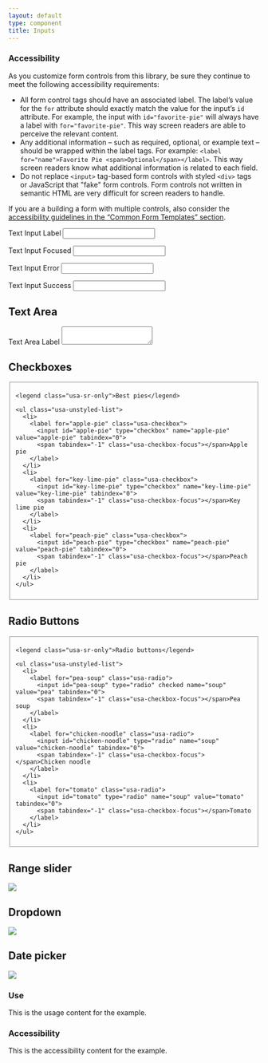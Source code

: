 ```yaml
---
layout: default
type: component
title: Inputs
---
```


<h3>Accessibility</h3>

<p>As you customize form controls from this library, be sure they continue to meet the following accessibility requirements:</p>

<ul>
  <li>All  form control tags  should have an associated label. The label’s value for the <code>for</code> attribute should exactly match the value for the input’s <code>id</code> attribute. For example, the input with <code>id="favorite-pie"</code> will always have a label with <code>for="favorite-pie"</code>. This way screen readers are able to perceive the relevant content.</li>
  <li>Any additional information – such as required, optional, or example text – should be wrapped within the label tags. For example: <code>&lt;label for="name"&gt;Favorite Pie &lt;span&gt;Optional&lt;/span&gt;&lt;/label&gt;</code>. This way screen readers know what additional information is related to each field.</li>
  <li>Do not replace <code>&lt;input&gt;</code> tag-based form controls with styled <code>&lt;div&gt;</code> tags or JavaScript that "fake" form controls. Form controls not written in semantic HTML are very difficult for screen readers to handle.</li>
</ul>

<p>If you are a building a form with multiple controls, also consider the <a href="{{ site.baseurl }}/components/#forms-blocks">accessibility guidelines in the “Common Form Templates” section</a>.</p>

<div class="preview">

  <label for="input-type-text">Text Input Label</label>
  <input id="input-type-text" name="input-type-text" type="text">

  <label for="input-focus">Text Input Focused</label>
  <input class="usa-input-focus" id="input-focus" name="input-focus" type="text">

  <label for="input-error">Text Input Error</label>
  <input class="usa-input-error" id="input-error" name="input-error" type="text">

  <label for="input-success">Text Input Success</label>
  <input class="usa-input-success" id="input-success" name="input-success" type="text">

  <h2>Text Area</h2>
  <label for="input-type-textarea">Text Area Label</label>
  <textarea id="input-type-textarea" name="input-type-textarea"></textarea>

</div>

<h2>Checkboxes</h2>

<div class="preview">

  <fieldset class="usa-fieldset-inputs usa-sans">

    <legend class="usa-sr-only">Best pies</legend>

    <ul class="usa-unstyled-list">
      <li>
        <label for="apple-pie" class="usa-checkbox">
          <input id="apple-pie" type="checkbox" name="apple-pie" value="apple-pie" tabindex="0">
          <span tabindex="-1" class="usa-checkbox-focus"></span>Apple pie
        </label>
      </li>
      <li>
        <label for="key-lime-pie" class="usa-checkbox">
          <input id="key-lime-pie" type="checkbox" name="key-lime-pie" value="key-lime-pie" tabindex="0">
          <span tabindex="-1" class="usa-checkbox-focus"></span>Key lime pie
        </label>
      </li>
      <li>
        <label for="peach-pie" class="usa-checkbox">
          <input id="peach-pie" type="checkbox" name="peach-pie" value="peach-pie" tabindex="0">
          <span tabindex="-1" class="usa-checkbox-focus"></span>Peach pie
        </label>
      </li>
    </ul>

  </fieldset>

</div>

<h2>Radio Buttons</h2>

<div class="preview">

  <fieldset class="usa-fieldset-inputs usa-sans">

    <legend class="usa-sr-only">Radio buttons</legend>

    <ul class="usa-unstyled-list">
      <li>
        <label for="pea-soup" class="usa-radio">
          <input id="pea-soup" type="radio" checked name="soup" value="pea" tabindex="0">
          <span tabindex="-1" class="usa-checkbox-focus"></span>Pea soup
        </label>
      </li>
      <li>
        <label for="chicken-noodle" class="usa-radio">
          <input id="chicken-noodle" type="radio" name="soup" value="chicken-noodle" tabindex="0">
          <span tabindex="-1" class="usa-checkbox-focus"></span>Chicken noodle
        </label>
      </li>
      <li>
        <label for="tomato" class="usa-radio">
          <input id="tomato" type="radio" name="soup" value="tomato" tabindex="0">
          <span tabindex="-1" class="usa-checkbox-focus"></span>Tomato
        </label>
      </li>
    </ul>

  </fieldset>

</div>

<h2>Range slider</h2>

<div class="preview">
  <!-- Add HTML markup for example here -->
  <img src="{{ site.baseurl }}/assets/img/static/Range_Slider_UI_v1.png">
</div>

<h2>Dropdown</h2>

<div class="preview">
  <!-- Add HTML markup for example here -->
  <img src="{{ site.baseurl }}/assets/img/static/Dropdown_UI_v1.png">
</div>

<h2>Date picker</h2>

<div class="preview">
  <!-- Add HTML markup for example here -->
  <img src="{{ site.baseurl }}/assets/img/static/Date_Picker_UI_v1.png">
</div>

<div class="usa-grid-box">
  <div class="usa-width-one-half">
    <h3>Use</h3>
    <p>This is the usage content for the example.</p>
  </div>
  <div class="usa-width-one-half">
    <h3>Accessibility</h3>
    <p>This is the accessibility content for the example.</p>
  </div>  
</div>
